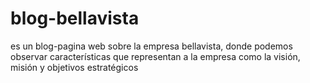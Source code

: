 # blog-bellavista
es un blog-pagina web sobre la empresa bellavista, donde podemos observar características que representan a la empresa como la visión, misión y objetivos estratégicos 
